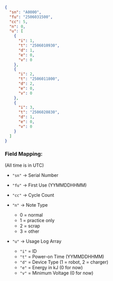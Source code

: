 
```json
{
  "sn": "A0000",
  "fu": "2506031500",
  "cc": 5,
  "n": 0,
  "u": [
    {
      "i": 1,
      "t": "2506010930",
      "d": 1,
      "e": 0,
      "v": 0
    },
    {
      "i": 2,
      "t": "2506011800",
      "d": 2,
      "e": 0,
      "v": 0
    },
    {
      "i": 3,
      "t": "2506020830",
      "d": 1,
      "e": 0,
      "v": 0
    }
  ]
}
```

### Field Mapping:

(All time is in UTC)

* `"sn"` → Serial Number
* `"fu"` → First Use (YYMMDDHHMM)
* `"cc"` → Cycle Count
* `"n"` → Note Type

  * 0 = normal
  * 1 = practice only
  * 2 = scrap
  * 3 = other
* `"u"` → Usage Log Array

  * `"i"` = ID
  * `"t"` = Power-on Time (YYMMDDHHMM)
  * `"d"` = Device Type (1 = robot, 2 = charger)
  * `"e"` = Energy in kJ (0 for now)
  * `"v"` = Minimum Voltage (0 for now)

